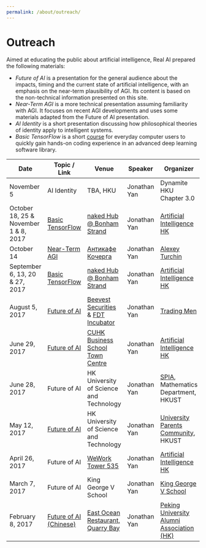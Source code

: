 ```yaml
---
permalink: /about/outreach/
---
```

# Outreach

Aimed at educating the public about artificial intelligence, Real AI prepared the following materials:

* *Future of AI* is a presentation for the general audience about the impacts, timing and the current state of artificial intelligence, with an emphasis on the near-term plausibility of AGI. Its content is based on the non-technical information presented on this site.
* *Near-Term AGI* is a more technical presentation assuming familiarity with AGI. It focuses on recent AGI developments and uses some materials adapted from the Future of AI presentation.
* *AI Identity* is a short presentation discussing how philosophical theories of identity apply to intelligent systems.
* *Basic TensorFlow* is a short [course](http://realai.org/course/tensorflow/) for everyday computer users to quickly gain hands-on coding experience in an advanced deep learning software library.

| Date                                  | Topic / Link           | Venue                                   | Speaker      | Organizer                                 |
| ------------------------------------- | ---------------------- | --------------------------------------- | ------------ | ----------------------------------------- |
| November 5                            | AI Identity            | TBA, HKU                                | Jonathan Yan | Dynamite HKU Chapter 3.0                  |
| October 18, 25 & November 1 & 8, 2017 | [Basic TensorFlow](https://www.meetup.com/Artificial-Intelligence-HK/events/243381643/) | [naked Hub @ Bonham Strand](https://www.nakedhub.com/en/hub/bonham-strand) | Jonathan Yan | [Artificial Intelligence HK](https://www.facebook.com/artificialintelligencehk) |
| October 14                            | [Near-Term AGI](https://www.facebook.com/events/131861247465096/) | [Антикафе Кочерга](http://kocherga-club.ru/) | Jonathan Yan | [Alexey Turchin](https://ieet.org/index.php/IEET2/bio/turchin) |
| September 6, 13, 20 & 27, 2017        | [Basic TensorFlow](https://www.meetup.com/Artificial-Intelligence-HK/events/242276026/) | [naked Hub @ Bonham Strand](https://www.nakedhub.com/en/hub/bonham-strand) | Jonathan Yan | [Artificial Intelligence HK](https://www.facebook.com/artificialintelligencehk) |
| August 5, 2017                        | [Future of AI](http://mp.weixin.qq.com/s/rlWxlSjogDIUcSMxzBKQ8A) | [Beevest Securities](https://beevestsec.com/) & [FDT Incubator](http://www.hkfdt.cn/) | Jonathan Yan | [Trading Men](http://tradingmen.cn/)      |
| June 29, 2017                         | [Future of AI](https://www.meetup.com/Artificial-Intelligence-HK/events/240316349/) | [CUHK Business School Town Centre](http://exed.bschool.cuhk.edu.hk/en-us/theexperience/facilities/towncentre) | Jonathan Yan | [Artificial Intelligence HK](https://www.facebook.com/artificialintelligencehk) |
| June 28, 2017                         | Future of AI           | HK University of Science and Technology | Jonathan Yan | [SPIA](http://www.math.ust.hk/~rips/spia.html), Mathematics Department, HKUST |
| May 12, 2017                          | [Future of AI](http://ihome.ust.hk/~upc/events.htm) | HK University of Science and Technology | Jonathan Yan | [University Parents Community](http://ihome.ust.hk/~upc/), HKUST |
| April 26, 2017                        | Future of AI           | [WeWork Tower 535](https://www.wework.com/buildings/tower-535--hong-kong) | Jonathan Yan | [Artificial Intelligence HK](https://www.facebook.com/artificialintelligencehk) |
| March 7, 2017                         | Future of AI           | King George V School                    | Jonathan Yan | [King George V School](http://www.kgv.edu.hk/) |
| February 8, 2017                      | [Future of AI (Chinese)](http://mp.weixin.qq.com/s/jg05lL6ooXoNAXtnKGdfSw) | [East Ocean Restaurant, Quarry Bay](http://www.eastocean.com.hk/shop.php?a=hk) | Jonathan Yan | [Peking University Alumni Association (HK)](http://www.pku.org.hk/) |
